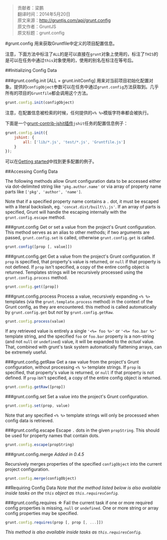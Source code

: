 > 贡献者：梁鹏  
> 翻译时间：2014年5月20日  
> 原文来源：http://gruntjs.com/api/grunt.config  
> 原文作者：GruntJS  
> 原文标题：grunt.config  

#grunt.config
用来获取Gruntfile中定义的项目配置信息。

注意，下面方法中标注了`ALL`的是可以直接在`grunt`对象上使用的，标注了`THIS`的是可以在任务中通过`this`对象使用的，使用的别名在标注在等号后。

##Initializing Config Data

###grunt.config.init [ALL = grunt.initConfig]
用来对当前项目初始化配置对象。提供的`configObject`参数可以在任务中通过`grunt.config`方法获取到。几乎所有的项目的`Gruntfile`都会调用这个方法。

```js
grunt.config.init(configObject)
```

注意，在配置信息被检索的时候，任何提供的`<% %>`模版字符串都会被执行。

下面是一个[grunt-contrib-jshit插件](https://github.com/gruntjs/grunt-contrib-jshint)`jshit`任务的配置信息例子：

```js
grunt.config.init({
    jshint: {
        all: ['lib/*.js', 'test/*.js', 'Gruntfile.js']
    }
});
```

可以在[Getting started](http://gruntjs.com/getting-started/)中找到更多配置的例子。

##Accessing Config Data

The following methods allow Grunt configuration data to be accessed either via dot-delimited string like `'pkg.author.name'` or via array of property name parts like `['pkg', 'author', 'name']`.

Note that if a specified property name contains a `.` dot, it must be escaped with a literal backslash, eg. `'concat.dist/built\\.js'`. If an array of parts is specified, Grunt will handle the escaping internally with the `grunt.config.escape` method.

###grunt.config
Get or set a value from the project's Grunt configuration. This method serves as an alias to other methods; if two arguments are passed, `grunt.config.set` is called, otherwise `grunt.config.get` is called.

```js
grunt.config([prop [, value]])
```

###grunt.config.get
Get a value from the project's Grunt configuration. If `prop` is specified, that property's value is returned, or `null` if that property is not defined. If `prop` isn't specified, a copy of the entire config object is returned. Templates strings will be recursively processed using the `grunt.config.process` method.

```js
grunt.config.get([prop])
```

###grunt.config.process
Process a value, recursively expanding `<% %>` templates (via the `grunt.template.process` method) in the context of the Grunt config, as they are encountered. this method is called automatically by `grunt.config.get` but _not_ by `grunt.config.getRaw`.

```js
grunt.config.process(value)
```

If any retrieved value is entirely a single `'<%= foo %>'` or `'<%= foo.bar %>'` template string, and the specified `foo` or `foo.bar` property is a non-string (and not `null` or `undefined`) value, it will be expanded to the _actual_ value. That, combined with grunt's task system automatically flattening arrays, can be extremely useful.

###grunt.config.getRaw
Get a raw value from the project's Grunt configuration, without processing `<% %>` template strings. If `prop` is specified, that property's value is returned, or `null` if that property is not defined. If `prop` isn't specified, a copy of the entire config object is returned.

```js
grunt.config.getRaw([prop])
```

###grunt.config.set
Set a value into the project's Grunt configuration.

```js
grunt.config.set(prop, value)
```

Note that any specified `<% %>` template strings will only be processed when config data is retrieved.

###grunt.config.escape
Escape `.` dots in the given `propString`. This should be used for property names that contain dots.

```js
grunt.config.escape(propString)
```

###grunt.config.merge
*Added in 0.4.5*

Recursively merges properties of the specified `configObject` into the current project configuration.

```js
grunt.config.merge(configObject)
```


##Requiring Config Data
_Note that the method listed below is also available inside tasks on the `this` object as `this.requiresConfig`._

###grunt.config.requires ☆
Fail the current task if one or more required config properties is missing, `null` or `undefined`. One or more string or array config properties may be specified.

```js
grunt.config.requires(prop [, prop [, ...]])
```

_This method is also available inside tasks as `this.requiresConfig`._
